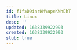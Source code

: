 ```yaml
---
id: f1fsD9inrKMVapeKNhEhT
title: Linux
desc: ''
updated: 1638339922993
created: 1638339922993
stub: true
---
```


